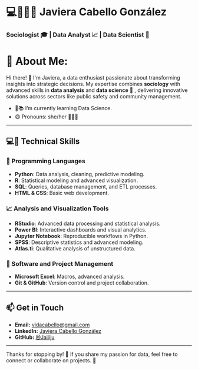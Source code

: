 

# 💻🌱🙆‍♀️ Javiera Cabello González  

###  Sociologist 🎓 | Data Analyst 📈  | Data Scientist 🌱

# 💫 About Me:

Hi there! 👋 I'm Javiera, a data enthusiast passionate about transforming insights into strategic decisions. My expertise combines **sociology** with advanced skills in **data analysis** and **data science** 🌱 , delivering innovative solutions across sectors like public safety and community management.  

- 🔭📚 I’m currently learning Data Science. 
- 😄 Pronouns: she/her 🙆‍♀️💕
---

## 💻🚀 Technical Skills  

### 🌟 Programming Languages  
- **Python**: Data analysis, cleaning, predictive modeling.  
- **R**: Statistical modeling and advanced visualization.  
- **SQL**: Queries, database management, and ETL processes.  
- **HTML & CSS**: Basic web development.  

### 📈 Analysis and Visualization Tools  
- **RStudio**: Advanced data processing and statistical analysis. 
- **Power BI**: Interactive dashboards and visual analytics.
- **Jupyter Notebook**: Reproducible workflows in Python. 
- **SPSS**: Descriptive statistics and advanced modeling.  
- **Atlas.ti**: Qualitative analysis of unstructured data.  
 

### 📂 Software and Project Management  
- **Microsoft Excel**: Macros, advanced analysis.  
- **Git & GitHub**: Version control and project collaboration.  

---


## 📫 Get in Touch  

- **Email:** [vidacabello@gmail.com](mailto:vidacabello@gmail.com)  
- **LinkedIn:** [Javiera Cabello González](https://www.linkedin.com/in/javiera-cabello)  
- **GitHub:** [@Jaiiiju](https://github.com/Jaiiiju)  

---

Thanks for stopping by! 🌟 If you share my passion for data, feel free to connect or collaborate on projects. 🚀  


<!--
**Jaiiiju/Jaiiiju** is a ✨ _special_ ✨ repository because its `README.md` (this file) appears on your GitHub profile.

Here are some ideas to get you started:

- 🔭 I’m currently working on ...
- 🌱 I’m currently learning ...
- 👯 I’m looking to collaborate on ...
- 🤔 I’m looking for help with ...
- 💬 Ask me about ...
- 📫 How to reach me: ...
- 😄 Pronouns: ...
- ⚡ Fun fact: ...
-->
